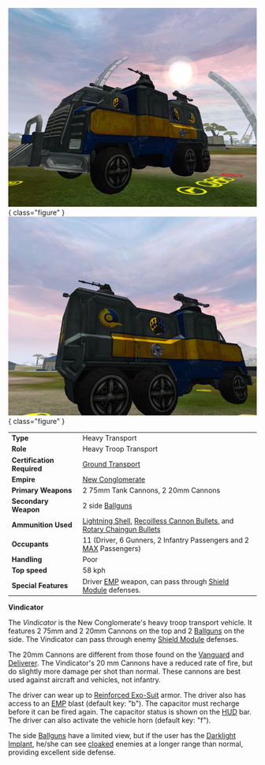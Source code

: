 ![Vindicator](../images/VindicatorFront.jpg){ class="figure" }
![](../images/VindicatorRear.jpg){ class="figure" }

|                            |                                                                                                                                                                                                       |
| -------------------------- | ----------------------------------------------------------------------------------------------------------------------------------------------------------------------------------------------------- |
| **Type**                   | Heavy Transport                                                                                                                                                                                       |
| **Role**                   | Heavy Troop Transport                                                                                                                                                                                 |
| **Certification Required** | [Ground Transport](../certifications/Ground_Transport.md)                                                                                                                                             |
| **Empire**                 | [New Conglomerate](../etc/New_Conglomerate.md)                                                                                                                                                        |
| **Primary Weapons**        | 2 75mm Tank Cannons, 2 20mm Cannons                                                                                                                                                                   |
| **Secondary Weapon**       | 2 side [Ballguns](../items/Ballgun.md)                                                                                                                                                                |
| **Ammunition Used**        | [Lightning Shell](../ammunition/Lightning_Shell.md), [Recoilless Cannon Bullets](../ammunition/Recoilless_Cannon_Bullets.md), and [Rotary Chaingun Bullets](../ammunition/Rotary_Chaingun_Bullets.md) |
| **Occupants**              | 11 (Driver, 6 Gunners, 2 Infantry Passengers and 2 [MAX](../armor/Mechanized_Assault_Exo-Suit.md) Passengers)                                                                                         |
| **Handling**               | Poor                                                                                                                                                                                                  |
| **Top speed**              | 58 kph                                                                                                                                                                                                |
| **Special Features**       | Driver [EMP](../commands/EMP.md) weapon, can pass through [Shield Module](../items/Shield_Module.md) defenses.                                                                                        |

**Vindicator**

The _Vindicator_ is the New Conglomerate's heavy troop transport vehicle. It
features 2 75mm and 2 20mm Cannons on the top and 2
[Ballguns](../items/Ballgun.md) on the side. The Vindicator can pass through
enemy [Shield Module](../items/Shield_Module.md) defenses.

The 20mm Cannons are different from those found on the [Vanguard](Vanguard.md)
and [Deliverer](Deliverer.md). The Vindicator's 20 mm Cannons have a reduced
rate of fire, but do slightly more damage per shot than normal. These cannons
are best used against aircraft and vehicles, not infantry.

The driver can wear up to [Reinforced Exo-Suit](../armor/Reinforced_Exo-Suit.md)
armor. The driver also has access to an [EMP](../commands/EMP.md) blast (default
key: "b"). The capacitor must recharge before it can be fired again. The
capacitor status is shown on the [HUD](../etc/Heads-up_Display.md) bar. The
driver can also activate the vehicle horn (default key: "f").

The side [Ballguns](../items/Ballgun.md) have a limited view, but if the user
has the [Darklight](../implants/Darklight.md)
[Implant](../implants/Implants.md), he/she can see
[cloaked](../armor/Infiltration_Suit.md) enemies at a longer range than normal,
providing excellent side defense.
